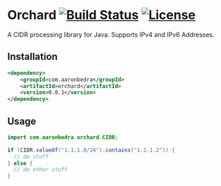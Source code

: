 # Orchard [![Build Status](https://secure.travis-ci.org/abedra/orchard.png)](http://travis-ci.org/abedra/orchard?branch=master) [![License](http://img.shields.io/:license-apache-blue.svg)](http://www.apache.org/licenses/LICENSE-2.0.html) 

A CIDR processing library for Java. Supports IPv4 and IPv6 Addresses.

## Installation

```xml
<dependency>
    <groupId>com.aaronbedra</groupId>
    <artifactId>orchard</artifactId>
    <version>0.0.1</version>
</dependency>
```

## Usage

```java
import com.aaronbedra.orchard.CIDR;

if (CIDR.valueOf("1.1.1.0/24").contains("1.1.1.2")) {
  // do stuff
} else {
  // do other stuff
}
```
